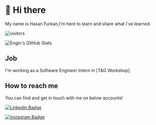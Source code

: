 # 👋 Hi there

My name is Hasan Furkan,I'm here to learn and share what I've learned.


![visitors](https://img.shields.io/badge/dynamic/json?color=informational&label=visitor%20count&query=value&url=https%3A%2F%2Fapi.countapi.xyz%2Fhit%2Fhasanfurkanfidan.hasanfurkanfidan%2Freadme)

![Engin's GitHub Stats](https://github-readme-stats.vercel.app/api?username=hasanfurkanfidan&show_icons=true)

##  Job

I'm working as a Software Engineer Intern in [T&G Workshop]



## How to reach me

You can find and get in touch with me on below accounts!

[![Linkedin Badge](https://img.shields.io/badge/hasanfurkanfidan-follow%20on%20linkedin-blue?style=for-the-badge&logo=linkedin)](https://www.linkedin.com/in/hasanfurkanfidan/)

[![Instagram Badge](https://img.shields.io/badge/hasanfurkanfidan-follow%20on%20instagram-blue?style=for-the-badge&logo=instagram)](https://instagram.com/hasanfurkanfidann/)
